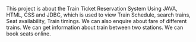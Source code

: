 This project is about the Train Ticket Reservation System Using JAVA, HTML, CSS and JDBC, which is used to view Train Schedule, search trains, Seat availability, Train timings. 
We can also enquire about fare of different trains. We can get information about train between two stations. 
We can book seats online.

